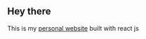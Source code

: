 ## Hey there

This is my <a href="http://lochungtin.github.io/site">personal website</a> built with react js
